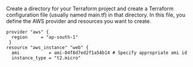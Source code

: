 Create a directory for your Terraform project and create a Terraform configuration file (usually named main.tf) in that directory.
In this file, you define the AWS provider and resources you want to create.

```
provider "aws" {
  region     = "ap-south-1"
 }
resource "aws_instance" "web" {
  ami           = ami-04f8d7ed2f1a54b14 # Specify appropriate ami id
  instance_type = "t2.micro"
```
